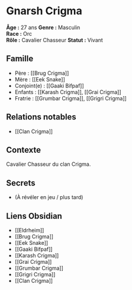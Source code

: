 # Gnarsh Crigma

**Âge :** 27 ans 
**Genre :** Masculin  
**Race :** Orc  
**Rôle :** Cavalier Chasseur 
**Statut :** Vivant

## Famille
- Père : [[Brug Crigma]]
- Mère : [[Eek Snake]]
- Conjoint(e) : [[Gaaki Bifpaf]]
- Enfants : [[Karash Crigma]], [[Grai Crigma]]
- Fratrie : [[Grumbar Crigma]], [[Grigri Crigma]]

## Relations notables
- [[Clan Crigma]]

## Contexte
Cavalier Chasseur du clan Crigma.

## Secrets
- (À révéler en jeu / plus tard)

## Liens Obsidian
- [[Eldrheim]]
- [[Brug Crigma]]
- [[Eek Snake]]
- [[Gaaki Bifpaf]]
- [[Karash Crigma]]
- [[Grai Crigma]]
- [[Grumbar Crigma]]
- [[Grigri Crigma]]
- [[Clan Crigma]]
